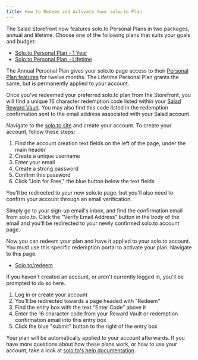 ```yaml
---
title: How to Redeem and Activate Your solo.to Plan
---
```


The Salad Storefront now features solo.to Personal Plans in two packages, annual and lifetime. Choose one of the
following plans that suits your goals and budget:

- [Solo.to Personal Plan - 1 Year](https://salad.com/store/Rewards/433b6fa8-ec1b-4df9-aff1-98aefe48b4d3)
- [Solo.to Personal Plan - Lifetime](https://salad.com/store/Rewards/defa0392-b6c0-4a44-b972-7c46bd773785)

The Annual Personal Plan gives your solo.to page access to their [Personal Plan features](https://solo.to/pricing) for
twelve months. The Lifetime Personal Plan grants the same, but is permanently applied to your account.

Once you've redeemed your preferred solo.to plan from the Storefront, you will find a unique 16 character redemption
code listed within your [Salad Reward Vault](https://salad.com/store/vault). You may also find this code listed in the
redemption confirmation sent to the email address associated with your Salad account.

Navigate to the [solo.to site](https://solo.to/) and create your account. To create your account, follow these steps:

1. Find the account creation text fields on the left of the page, under the main header
2. Create a unique username
3. Enter your email
4. Create a strong password
5. Confirm this password
6. Click "Join for Free," the blue button below the text fields

You'll be redirected to your new solo.to page, but you'll also need to confirm your account through an email
verification.

Simply go to your sign-up email's inbox, and find the confirmation email from solo.to. Click the "Verify Email Address"
button in the body of the email and you'll be redirected to your newly confirmed solo.to account page.

Now you can redeem your plan and have it applied to your solo.to account. You must use this specific redemption portal
to activate your plan. Navigate to this page:

- [Solo.to/redeem](http://solo.to/redeem)

If you haven't created an account, or aren't currently logged in, you'll be prompted to do so here.

1. Log in or create your account
2. You'll be redirected towards a page headed with "Redeem"
3. Find the entry box with the text "Enter Code" above it
4. Enter the 16 character code from your Reward Vault or redemption confirmation email into this entry box
5. Click the blue "submit" button to the right of the entry box

Your plan will be automatically applied to your account afterwards. If you have more questions about how these plans
work, or how to use your account, take a look at [solo.to's help documentation](https://help.solo.to/).
